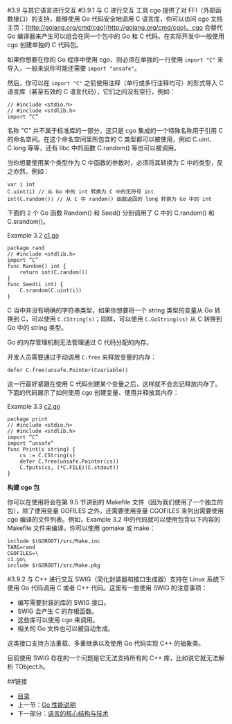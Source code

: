 #3.9 与其它语言进行交互
#3.9.1 与 C 进行交互
工具 cgo 提供了对 FFI（外部函数接口）的支持，能够使用 Go 代码安全地调用 C 语言库，你可以访问 cgo 文档主页：[http://golang.org/cmd/cgo](http://golang.org/cmd/cgo)。cgo 会替代 Go 编译器来产生可以组合在同一个包中的 Go 和 C 代码。在实际开发中一般使用 cgo 创建单独的 C 代码包。

如果你想要在你的 Go 程序中使用 cgo，则必须在单独的一行使用 `import "C"` 来导入，一般来说你可能还需要 `import "unsafe"`。

然后，你可以在 `import "C"` 之前使用注释（单行或多行注释均可）的形式导入 C 语言库（甚至有效的 C 语言代码），它们之间没有空行，例如：

	// #include <stdio.h>
	// #include <stdlib.h>
	import “C”

名称 "C" 并不属于标准库的一部分，这只是 cgo 集成的一个特殊名称用于引用 C 的命名空间。在这个命名空间里所包含的 C 类型都可以被使用，例如 C.uint、C.long 等等，还有 libc 中的函数 C.random() 等也可以被调用。

当你想要使用某个类型作为 C 中函数的参数时，必须将其转换为 C 中的类型，反之亦然，例如：

	var i int
	C.uint(i) // 从 Go 中的 int 转换为 C 中的无符号 int
	int(C.random()) // 从 C 中 random() 函数返回的 long 转换为 Go 中的 int

下面的 2 个 Go 函数 Random() 和 Seed() 分别调用了 C 中的 C.random() 和 C.srandom()。

Example 3.2 [c1.go](examples/chapter_3/CandGo/c1.go)

	package rand
	// #include <stdlib.h>
	import “C”
	func Random() int {
		return int(C.random())
	}
	func Seed(i int) {
		C.srandom(C.uint(i))
	}

C 当中并没有明确的字符串类型，如果你想要将一个 string 类型的变量从 Go 转换到 C，可以使用 `C.CString(s)`；同样，可以使用 `C.GoString(cs)` 从 C 转换到 Go 中的 string 类型。

Go 的内存管理机制无法管理通过 C 代码分配的内存。

开发人员需要通过手动调用 `C.free` 来释放变量的内存：

	defer C.free(unsafe.Pointer(Cvariable))

这一行最好紧跟在使用 C 代码创建某个变量之后，这样就不会忘记释放内存了。下面的代码展示了如何使用 cgo 创建变量、使用并释放其内存：

Example 3.3 [c2.go](examples/chapter_3/CandGo/c2.go)

	package print
	// #include <stdio.h>
	// #include <stdlib.h>
	import “C”
	import “unsafe”
	func Print(s string) {
		cs := C.CString(s)
		defer C.free(unsafe.Pointer(cs))
		C.fputs(cs, (*C.FILE)(C.stdout))
	}

**构建 cgo 包**

你可以在使用将会在第 9.5 节讲到的 Makefile 文件（因为我们使用了一个独立的包），除了使用变量 GOFILES 之外，还需要使用变量 CGOFILES 来列出需要使用 cgo 编译的文件列表。例如，Example 3.2 中的代码就可以使用包含以下内容的 Makefile 文件来编译，你可以使用 gomake 或 make：

	include $(GOROOT)/src/Make.inc
	TARG=rand
	CGOFILES=\
	c1.go\
	include $(GOROOT)/src/Make.pkg

#3.9.2 与 C++ 进行交互
SWIG（简化封装器和接口生成器）支持在 Linux 系统下使用 Go 代码调用 C 或者 C++ 代码。这里有一些使用 SWIG 的注意事项：

- 编写需要封装的库的 SWIG 接口。
- SWIG 会产生 C 的存根函数。
- 这些库可以使用 cgo 来调用。
- 相关的 Go 文件也可以被自动生成。

这类接口支持方法重载、多重继承以及使用 Go 代码实现 C++ 的抽象类。

目前使用 SWIG 存在的一个问题是它无法支持所有的 C++ 库，比如说它就无法解析 TObject.h。

##链接
- [目录](directory.md)
- 上一节：[Go 性能说明](03.8.md)
- 下一部分：[语言的核心结构与技术](04.1.md)
